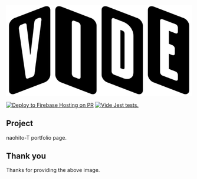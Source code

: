 ![Vide](docs/misc/vide.png)

[![Deploy to Firebase Hosting on PR](https://github.com/naohito-T/Vide/actions/workflows/firebase-hosting-pull-request.yml/badge.svg)](https://github.com/naohito-T/Vide/actions/workflows/firebase-hosting-pull-request.yml)
[![Vide Jest tests.](https://github.com/naohito-T/Vide/actions/workflows/test-actions.yml/badge.svg)](https://github.com/naohito-T/Vide/actions/workflows/test-actions.yml)

## Project

naohito-T portfolio page.

## Thank you

Thanks for providing the above image.